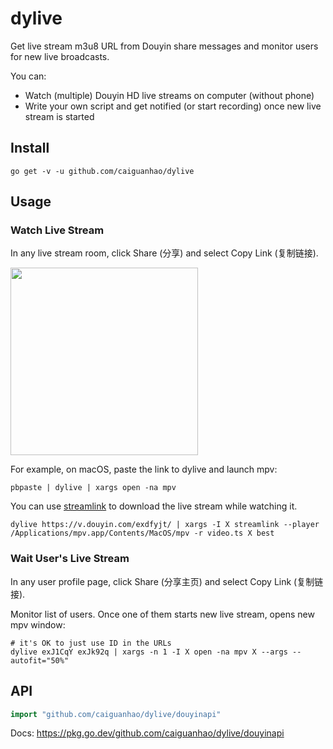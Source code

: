 # dylive

Get live stream m3u8 URL from Douyin share messages and monitor users for new
live broadcasts.

You can:
- Watch (multiple) Douyin HD live streams on computer (without phone)
- Write your own script and get notified (or start recording) once new live
  stream is started

## Install

```
go get -v -u github.com/caiguanhao/dylive
```

## Usage

### Watch Live Stream

In any live stream room, click Share (分享) and select Copy Link (复制链接).

<img src="https://user-images.githubusercontent.com/1284703/121233565-554aa580-c8c5-11eb-97bf-28f25d96057c.jpg" width="300" />

For example, on macOS, paste the link to dylive and launch mpv:

```
pbpaste | dylive | xargs open -na mpv
```

You can use [streamlink](https://streamlink.github.io/) to download the live stream while watching it.

```
dylive https://v.douyin.com/exdfyjt/ | xargs -I X streamlink --player /Applications/mpv.app/Contents/MacOS/mpv -r video.ts X best
```

### Wait User's Live Stream

In any user profile page, click Share (分享主页) and select Copy Link (复制链接).

Monitor list of users. Once one of them starts new live stream, opens new mpv window:

```
# it's OK to just use ID in the URLs
dylive exJ1CqY exJk92q | xargs -n 1 -I X open -na mpv X --args --autofit="50%" 
```

## API

```go
import "github.com/caiguanhao/dylive/douyinapi"
```

Docs: <https://pkg.go.dev/github.com/caiguanhao/dylive/douyinapi>
